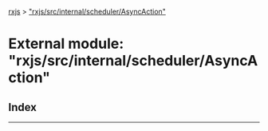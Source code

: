 [rxjs](../README.md) > ["rxjs/src/internal/scheduler/AsyncAction"](../modules/_rxjs_src_internal_scheduler_asyncaction_.md)

# External module: "rxjs/src/internal/scheduler/AsyncAction"

## Index

---

